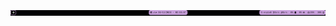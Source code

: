 ![waybar](https://raw.githubusercontent.com/Jorgedeveloopzz/dotfiles/master/Screenshots/waybar.png)
